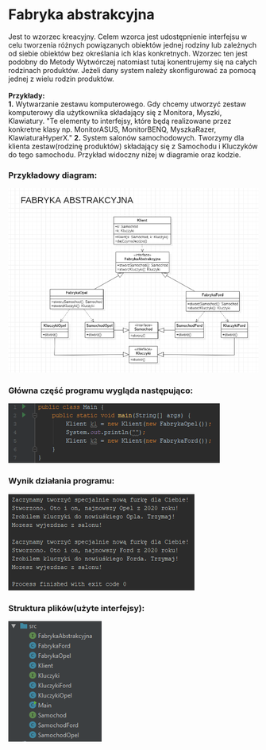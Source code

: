 # Fabryka abstrakcyjna

Jest to wzorzec kreacyjny. Celem wzorca jest udostępnienie interfejsu w celu tworzenia różnych powiązanych obiektów jednej rodziny lub zależnych od siebie obiektów bez określania ich klas konkretnych. Wzorzec ten jest podobny do Metody Wytwórczej natomiast tutaj konentrujemy się na całych rodzinach produktów. Jeżeli dany system należy skonfigurować za pomocą jednej z wielu rodzin produktów. </br></br>
**Przykłady:**
</br>
**1.** Wytwarzanie zestawu komputerowego. Gdy chcemy utworzyć zestaw komputerowy dla użytkownika składający się z Monitora, Myszki, Klawiatury. "Te elementy to interfejsy, które będą realizowane przez konkretne klasy np. MonitorASUS, MonitorBENQ, MyszkaRazer, KlawiaturaHyperX."
**2.** System salonów samochodowych. Tworzymy dla klienta zestaw(rodzinę produktów) składający się z Samochodu i Kluczyków do tego samochodu. Przykład widoczny niżej w diagramie oraz kodzie.

### Przykładowy diagram:
<p align="center">
 <img src="https://github.com/JakubMakaruk/23-DAYS-CHALLANGE-WZORCOWY/blob/master/Fabryka%20abstrakcyjna/zdj/diagram.png" alt="zdj">
</p>

### Główna część programu wygląda następująco:
<p align="left">
 <img src="https://github.com/JakubMakaruk/23-DAYS-CHALLANGE-WZORCOWY/blob/master/Fabryka%20abstrakcyjna/zdj/main1.png" alt="zdj">
</p>

### Wynik działania programu:
<p align="left">
 <img src="https://github.com/JakubMakaruk/23-DAYS-CHALLANGE-WZORCOWY/blob/master/Fabryka%20abstrakcyjna/zdj/main2.png" alt="zdj">
</p>

### Struktura plików(użyte interfejsy):
<p align="left">
 <img src="https://github.com/JakubMakaruk/23-DAYS-CHALLANGE-WZORCOWY/blob/master/Fabryka%20abstrakcyjna/zdj/main3.png" alt="zdj">
</p>

